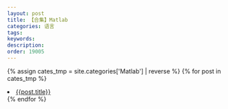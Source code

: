 ```yaml
---
layout: post
title: 【合集】Matlab
categories: 语言
tags:
keywords:
description:
order: 19005
---
```

{% assign cates_tmp =  site.categories['Matlab'] |  reverse %}
{% for post in cates_tmp %}
  <li>
    <a href="{{ post.url }}" class="pjaxlink">{{post.title}}</a>
  </li>
{% endfor %}
